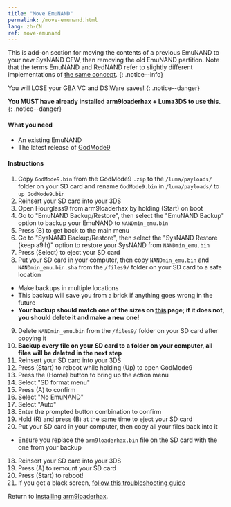 ```yaml
---
title: "Move EmuNAND"
permalink: /move-emunand.html
lang: zh-CN
ref: move-emunand
---
```


This is add-on section for moving the contents of a previous EmuNAND to your new SysNAND CFW, then removing the old EmuNAND partition. Note that the terms EmuNAND and RedNAND refer to slightly different implementations of [the same concept](http://3dbrew.org/wiki/NAND_Redirection).
{: .notice--info}

You will LOSE your GBA VC and DSiWare saves!
{: .notice--danger}

**You MUST have already installed arm9loaderhax + Luma3DS to use this.**
{: .notice--danger}

#### What you need

* An existing EmuNAND
* The latest release of [GodMode9](https://github.com/d0k3/GodMode9/releases/latest)

#### Instructions

1. Copy `GodMode9.bin` from the GodMode9 `.zip` to the `/luma/payloads/` folder on your SD card and rename `GodMode9.bin` in `/luma/payloads/` to `up_GodMode9.bin`
2. Reinsert your SD card into your 3DS
3. Open Hourglass9 from arm9loaderhax by holding (Start) on boot
4. Go to "EmuNAND Backup/Restore", then select the "EmuNAND Backup" option to backup your EmuNAND to `NANDmin_emu.bin`
5. Press (B) to get back to the main menu
6. Go to "SysNAND Backup/Restore", then select the "SysNAND Restore (keep a9lh)" option to restore your SysNAND from `NANDmin_emu.bin`
7. Press (Select) to eject your SD card
8. Put your SD card in your computer, then copy `NANDmin_emu.bin` and `NANDmin_emu.bin.sha` from the `/files9/` folder on your SD card to a safe location
  + Make backups in multiple locations
  + This backup will save you from a brick if anything goes wrong in the future
  + **Your backup should match one of the sizes on [this](nand-size) page; if it does not, you should delete it and make a new one!**
9. Delete `NANDmin_emu.bin` from the `/files9/` folder on your SD card after copying it
10. **Backup every file on your SD card to a folder on your computer, all files will be deleted in the next step**
11. Reinsert your SD card into your 3DS
12. Press (Start) to reboot while holding (Up) to open GodMode9
13. Press the (Home) button to bring up the action menu
14. Select "SD format menu"
15. Press (A) to confirm
16. Select "No EmuNAND"
17. Select "Auto"
18. Enter the prompted button combination to confirm
19. Hold (R) and press (B) at the same time to eject your SD card
16. Put your SD card in your computer, then copy all your files back into it
  + Ensure you replace the `arm9loaderhax.bin` file on the SD card with the one from your backup
18. Reinsert your SD card into your 3DS
19. Press (A) to remount your SD card
20. Press (Start) to reboot!
19. If you get a black screen, [follow this troubleshooting guide](troubleshooting#ts_sys_down)

Return to [Installing arm9loaderhax](installing-arm9loaderhax).

